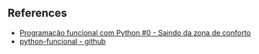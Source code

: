 ## References

 - [Programação funcional com Python #0 - Saindo da zona de conforto](http://pythonclub.com.br/progrmacao-funcional-com-python-0.html)
 - [python-funcional - github](https://github.com/dunossauro/python-funcional)